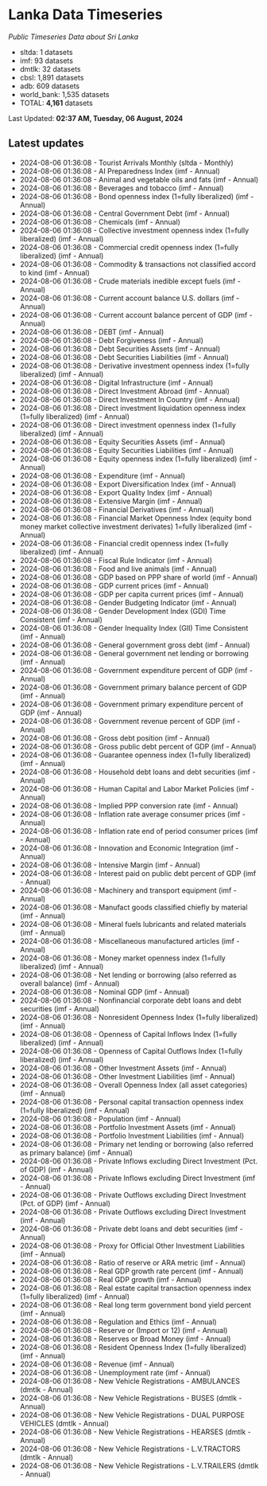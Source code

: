 # Lanka Data Timeseries
*Public Timeseries Data about Sri Lanka*

* sltda: 1 datasets
* imf: 93 datasets
* dmtlk: 32 datasets
* cbsl: 1,891 datasets
* adb: 609 datasets
* world_bank: 1,535 datasets
* TOTAL: **4,161** datasets

Last Updated: **02:37 AM, Tuesday, 06 August, 2024**

## Latest updates

* 2024-08-06 01:36:08 - Tourist Arrivals Monthly (sltda - Monthly)
* 2024-08-06 01:36:08 - AI Preparedness Index (imf - Annual)
* 2024-08-06 01:36:08 - Animal and vegetable oils and fats (imf - Annual)
* 2024-08-06 01:36:08 - Beverages and tobacco (imf - Annual)
* 2024-08-06 01:36:08 - Bond openness index (1=fully liberalized) (imf - Annual)
* 2024-08-06 01:36:08 - Central Government Debt (imf - Annual)
* 2024-08-06 01:36:08 - Chemicals (imf - Annual)
* 2024-08-06 01:36:08 - Collective investment openness index (1=fully liberalized) (imf - Annual)
* 2024-08-06 01:36:08 - Commercial credit openness index (1=fully liberalized) (imf - Annual)
* 2024-08-06 01:36:08 - Commodity & transactions not classified accord to kind (imf - Annual)
* 2024-08-06 01:36:08 - Crude materials inedible except fuels (imf - Annual)
* 2024-08-06 01:36:08 - Current account balance U.S. dollars (imf - Annual)
* 2024-08-06 01:36:08 - Current account balance percent of GDP (imf - Annual)
* 2024-08-06 01:36:08 - DEBT (imf - Annual)
* 2024-08-06 01:36:08 - Debt Forgiveness (imf - Annual)
* 2024-08-06 01:36:08 - Debt Securities Assets (imf - Annual)
* 2024-08-06 01:36:08 - Debt Securities Liabilities (imf - Annual)
* 2024-08-06 01:36:08 - Derivative investment openness index (1=fully liberalized) (imf - Annual)
* 2024-08-06 01:36:08 - Digital Infrastructure (imf - Annual)
* 2024-08-06 01:36:08 - Direct Investment Abroad (imf - Annual)
* 2024-08-06 01:36:08 - Direct Investment In Country (imf - Annual)
* 2024-08-06 01:36:08 - Direct investment liquidation openness index (1=fully liberalized) (imf - Annual)
* 2024-08-06 01:36:08 - Direct investment openness index (1=fully liberalized) (imf - Annual)
* 2024-08-06 01:36:08 - Equity Securities Assets (imf - Annual)
* 2024-08-06 01:36:08 - Equity Securities Liabilities (imf - Annual)
* 2024-08-06 01:36:08 - Equity openness index (1=fully liberalized) (imf - Annual)
* 2024-08-06 01:36:08 - Expenditure (imf - Annual)
* 2024-08-06 01:36:08 - Export Diversification Index (imf - Annual)
* 2024-08-06 01:36:08 - Export Quality Index (imf - Annual)
* 2024-08-06 01:36:08 - Extensive Margin (imf - Annual)
* 2024-08-06 01:36:08 - Financial Derivatives (imf - Annual)
* 2024-08-06 01:36:08 - Financial Market Openness Index (equity bond money market collective investment derivates) 1=fully liberalized (imf - Annual)
* 2024-08-06 01:36:08 - Financial credit openness index (1=fully liberalized) (imf - Annual)
* 2024-08-06 01:36:08 - Fiscal Rule Indicator (imf - Annual)
* 2024-08-06 01:36:08 - Food and live animals (imf - Annual)
* 2024-08-06 01:36:08 - GDP based on PPP share of world (imf - Annual)
* 2024-08-06 01:36:08 - GDP current prices (imf - Annual)
* 2024-08-06 01:36:08 - GDP per capita current prices (imf - Annual)
* 2024-08-06 01:36:08 - Gender Budgeting Indicator (imf - Annual)
* 2024-08-06 01:36:08 - Gender Development Index (GDI) Time Consistent (imf - Annual)
* 2024-08-06 01:36:08 - Gender Inequality Index (GII) Time Consistent (imf - Annual)
* 2024-08-06 01:36:08 - General government gross debt (imf - Annual)
* 2024-08-06 01:36:08 - General government net lending or borrowing (imf - Annual)
* 2024-08-06 01:36:08 - Government expenditure percent of GDP (imf - Annual)
* 2024-08-06 01:36:08 - Government primary balance percent of GDP (imf - Annual)
* 2024-08-06 01:36:08 - Government primary expenditure percent of GDP (imf - Annual)
* 2024-08-06 01:36:08 - Government revenue percent of GDP (imf - Annual)
* 2024-08-06 01:36:08 - Gross debt position (imf - Annual)
* 2024-08-06 01:36:08 - Gross public debt percent of GDP (imf - Annual)
* 2024-08-06 01:36:08 - Guarantee openness index (1=fully liberalized) (imf - Annual)
* 2024-08-06 01:36:08 - Household debt loans and debt securities (imf - Annual)
* 2024-08-06 01:36:08 - Human Capital and Labor Market Policies (imf - Annual)
* 2024-08-06 01:36:08 - Implied PPP conversion rate (imf - Annual)
* 2024-08-06 01:36:08 - Inflation rate average consumer prices (imf - Annual)
* 2024-08-06 01:36:08 - Inflation rate end of period consumer prices (imf - Annual)
* 2024-08-06 01:36:08 - Innovation and Economic Integration (imf - Annual)
* 2024-08-06 01:36:08 - Intensive Margin (imf - Annual)
* 2024-08-06 01:36:08 - Interest paid on public debt percent of GDP (imf - Annual)
* 2024-08-06 01:36:08 - Machinery and transport equipment (imf - Annual)
* 2024-08-06 01:36:08 - Manufact goods classified chiefly by material (imf - Annual)
* 2024-08-06 01:36:08 - Mineral fuels lubricants and related materials (imf - Annual)
* 2024-08-06 01:36:08 - Miscellaneous manufactured articles (imf - Annual)
* 2024-08-06 01:36:08 - Money market openness index (1=fully liberalized) (imf - Annual)
* 2024-08-06 01:36:08 - Net lending or borrowing (also referred as overall balance) (imf - Annual)
* 2024-08-06 01:36:08 - Nominal GDP (imf - Annual)
* 2024-08-06 01:36:08 - Nonfinancial corporate debt loans and debt securities (imf - Annual)
* 2024-08-06 01:36:08 - Nonresident Openness Index (1=fully liberalized) (imf - Annual)
* 2024-08-06 01:36:08 - Openness of Capital Inflows Index (1=fully liberalized) (imf - Annual)
* 2024-08-06 01:36:08 - Openness of Capital Outflows Index (1=fully liberalized) (imf - Annual)
* 2024-08-06 01:36:08 - Other Investment Assets (imf - Annual)
* 2024-08-06 01:36:08 - Other Investment Liabilities (imf - Annual)
* 2024-08-06 01:36:08 - Overall Openness Index (all asset categories) (imf - Annual)
* 2024-08-06 01:36:08 - Personal capital transaction openness index (1=fully liberalized) (imf - Annual)
* 2024-08-06 01:36:08 - Population (imf - Annual)
* 2024-08-06 01:36:08 - Portfolio Investment Assets (imf - Annual)
* 2024-08-06 01:36:08 - Portfolio Investment Liabilities (imf - Annual)
* 2024-08-06 01:36:08 - Primary net lending or borrowing (also referred as primary balance) (imf - Annual)
* 2024-08-06 01:36:08 - Private Inflows excluding Direct Investment (Pct. of GDP) (imf - Annual)
* 2024-08-06 01:36:08 - Private Inflows excluding Direct Investment (imf - Annual)
* 2024-08-06 01:36:08 - Private Outflows excluding Direct Investment (Pct. of GDP) (imf - Annual)
* 2024-08-06 01:36:08 - Private Outflows excluding Direct Investment (imf - Annual)
* 2024-08-06 01:36:08 - Private debt loans and debt securities (imf - Annual)
* 2024-08-06 01:36:08 - Proxy for Official Other Investment Liabilities (imf - Annual)
* 2024-08-06 01:36:08 - Ratio of reserve or ARA metric (imf - Annual)
* 2024-08-06 01:36:08 - Real GDP growth rate percent (imf - Annual)
* 2024-08-06 01:36:08 - Real GDP growth (imf - Annual)
* 2024-08-06 01:36:08 - Real estate capital transaction openness index (1=fully liberalized) (imf - Annual)
* 2024-08-06 01:36:08 - Real long term government bond yield percent (imf - Annual)
* 2024-08-06 01:36:08 - Regulation and Ethics (imf - Annual)
* 2024-08-06 01:36:08 - Reserve or (Import or 12) (imf - Annual)
* 2024-08-06 01:36:08 - Reserves or Broad Money (imf - Annual)
* 2024-08-06 01:36:08 - Resident Openness Index (1=fully liberalized) (imf - Annual)
* 2024-08-06 01:36:08 - Revenue (imf - Annual)
* 2024-08-06 01:36:08 - Unemployment rate (imf - Annual)
* 2024-08-06 01:36:08 - New Vehicle Registrations - AMBULANCES (dmtlk - Annual)
* 2024-08-06 01:36:08 - New Vehicle Registrations - BUSES (dmtlk - Annual)
* 2024-08-06 01:36:08 - New Vehicle Registrations - DUAL PURPOSE VEHICLES (dmtlk - Annual)
* 2024-08-06 01:36:08 - New Vehicle Registrations - HEARSES (dmtlk - Annual)
* 2024-08-06 01:36:08 - New Vehicle Registrations - L.V.TRACTORS (dmtlk - Annual)
* 2024-08-06 01:36:08 - New Vehicle Registrations - L.V.TRAILERS (dmtlk - Annual)